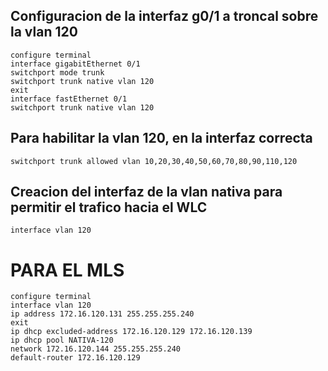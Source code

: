 ## Configuracion de la interfaz g0/1 a troncal sobre la vlan 120
```
configure terminal
interface gigabitEthernet 0/1
switchport mode trunk 
switchport trunk native vlan 120
exit
interface fastEthernet 0/1
switchport trunk native vlan 120
```
## Para habilitar la vlan 120, en la interfaz correcta
```
switchport trunk allowed vlan 10,20,30,40,50,60,70,80,90,110,120
```
## Creacion del interfaz de la vlan nativa para permitir el trafico hacia el WLC
```
interface vlan 120

```

# PARA EL MLS
```
configure terminal
interface vlan 120
ip address 172.16.120.131 255.255.255.240
exit
ip dhcp excluded-address 172.16.120.129 172.16.120.139
ip dhcp pool NATIVA-120
network 172.16.120.144 255.255.255.240
default-router 172.16.120.129
```
